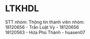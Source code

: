 # LTKHDL
STT nhóm: 
Thông tin thành viên nhóm:  
18120656 - Trần Luật Vy - 18120656  
18120563 - Hứa Phú Thành - huasen07
